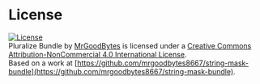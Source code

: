 # License
[![License](https://i.creativecommons.org/l/by-nc/4.0/88x31.png)]("http://creativecommons.org/licenses/by-nc/4.0/)  
Pluralize Bundle by [MrGoodBytes](https://mrgoodbytes.dev) is licensed under a [Creative Commons Attribution-NonCommercial 4.0 International License](http://creativecommons.org/licenses/by-nc/4.0/).  
Based on a work at [https://github.com/mrgoodbytes8667/string-mask-bundle](https://github.com/mrgoodbytes8667/string-mask-bundle).